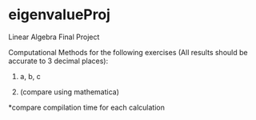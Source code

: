 # eigenvalueProj
Linear Algebra Final Project

Computational Methods for the following exercises (All results should be accurate to 3 decimal places): 

1) a, b, c 

2) (compare using mathematica) 

*compare compilation time for each calculation 
